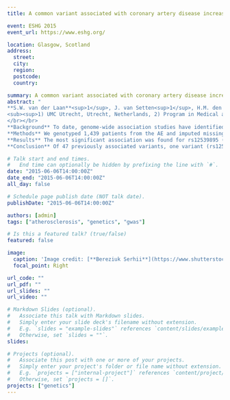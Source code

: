 ```yaml
---
title: A common variant associated with coronary artery disease increases atheroma size within atherosclerotic plaques of patients with carotid stenosis

event: ESHG 2015
event_url: https://www.eshg.org/

location: Glasgow, Scotland
address:
  street: 
  city: 
  region: 
  postcode: 
  country: 

summary: A common variant associated with coronary artery disease increases atheroma size within atherosclerotic plaques of patients with carotid stenosis.
abstract: "
**S.W. van der Laan**<sup>1</sup>, J. van Setten<sup>1</sup>, H.M. den Ruijter<sup>1</sup>, F.W. Asselbergs<sup>1</sup>, P.I.W. de Bakker<sup>2</sup>, G. Pasterkamp<sup>1</sup></br>
<sub><sup>1) UMC Utrecht, Utrecht, Netherlands, 2) Program in Medical and Population Genetics, Broad Institute, Cambridge (MA), United States of America.</sub></sup>
</br></br>
**Background** To date, genome-wide association studies have identified 2 susceptibility loci for large artery ischemic stroke and 45 loci for coronary artery disease (CAD). We investigated whether these SNPs affected atherosclerotic plaque characteristics in the [Athero-Express Biobank Study (AE)](http://www.atheroexpress.nl) of patients with clinically significant carotid stenosis, from whom plaque specimens have been histologically analyzed.</br></br>
**Methods** We genotyped 1,439 patients from the AE and imputed missing genotypes using HapMap. We tested the 47 SNPs for association to macrophages numbers, smooth muscle cells (SMCs) numbers, neovascularization, intraplaque hemorrhage (IPH), atheroma size, calcification, and collagen content, using linear or logistic regression, correcting for age, sex, year of surgery, array type, and 10 principal components. We considered a significant association at p < 1.5x10<sup>-4</sup> after Bonferroni correction for the number of variants and phenotypes tested.</br></br>
**Results** The most significant association was found for rs12539895 (coded allele frequency = 0.75, odds ratio = 1.59 per C allele, p = 9.0x10<sup>-6</sup>) with percentage of atheroma. This direction of effect was such that the same allele increases atheroma size and CAD risk. Other variants were nominally significantly associated with macrophages (rs17609940, p = 0.0457), SMCs (rs11203042, p = 0.0478), IPH (rs11203042, p = 0.0020), and atheroma (rs2023938, p = 0.0331; rs445925, p =0.0082), all with effect directions consistent with their reported effect on CAD.</br></br>
**Conclusion** Of 47 previously associated variants, one variant (rs12539895) was significantly associated with atheroma size in patients with carotid atherosclerosis. Further research is warranted to better understand underlying mechanisms."

# Talk start and end times.
#   End time can optionally be hidden by prefixing the line with `#`.
date: "2015-06-06T14:00:00Z"
date_end: "2015-06-06T14:00:00Z"
all_day: false

# Schedule page publish date (NOT talk date).
publishDate: "2015-06-06T14:00:00Z"

authors: [admin]
tags: ["atherosclerosis", "genetics", "gwas"]

# Is this a featured talk? (true/false)
featured: false

image:
  caption: 'Image credit: [**Bereziuk Serhii**](https://www.shutterstock.com/g/bereziuk%20serhii)'
  focal_point: Right

url_code: ""
url_pdf: ""
url_slides: ""
url_video: ""

# Markdown Slides (optional).
#   Associate this talk with Markdown slides.
#   Simply enter your slide deck's filename without extension.
#   E.g. `slides = "example-slides"` references `content/slides/example-slides.md`.
#   Otherwise, set `slides = ""`.
slides:

# Projects (optional).
#   Associate this post with one or more of your projects.
#   Simply enter your project's folder or file name without extension.
#   E.g. `projects = ["internal-project"]` references `content/project/deep-learning/index.md`.
#   Otherwise, set `projects = []`.
projects: ["genetics"]
---
```


